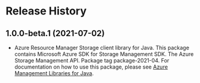 # Release History

## 1.0.0-beta.1 (2021-07-02)

- Azure Resource Manager Storage client library for Java. This package contains Microsoft Azure SDK for Storage Management SDK. The Azure Storage Management API. Package tag package-2021-04. For documentation on how to use this package, please see [Azure Management Libraries for Java](https://aka.ms/azsdk/java/mgmt).
